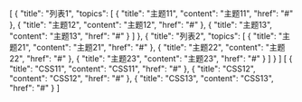 <univ-topic-page title="主题">
[
    {
        "title": "列表1",
        "topics": [
            {
                "title": "主题11",
                "content": "主题11",
                "href": "#"
            },
            {
                "title": "主题12",
                "content": "主题12",
                "href": "#"
            },
            {
                "title": "主题13",
                "content": "主题13",
                "href": "#"
            }
        ]
    },
    {
        "title": "列表2",
        "topics": [
            {
                "title": "主题21",
                "content": "主题21",
                "href": "#"
            },
            {
                "title": "主题22",
                "content": "主题22",
                "href": "#"
            },
            {
                "title": "主题23",
                "content": "主题23",
                "href": "#"
            }
        ]
    }
]
</univ-topic-page>

<univ-topic-pane>
[
    {
        "title": "CSS11",
        "content": "CSS11",
        "href": "#"
    },
    {
        "title": "CSS12",
        "content": "CSS12",
        "href": "#"
    },
    {
        "title": "CSS13",
        "content": "CSS13",
        "href": "#"
    }
]
</univ-topic-pane>
